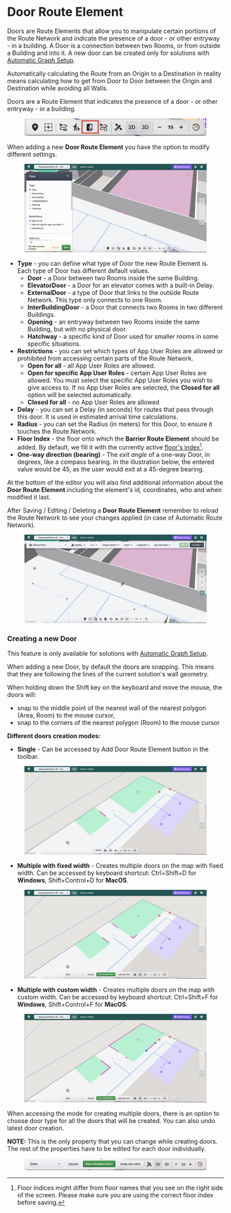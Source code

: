 # Door Route Element

Doors are Route Elements that allow you to manipulate certain portions of the Route Network and indicate the presence of a door - or other entryway - in a building. A Door is a connection between two Rooms, or from outside a Building and into it. A new door can be created only for solutions with [Automatic Graph Setup](./).

Automatically calculating the Route from an Origin to a Destination in reality means calculating how to get from Door to Door between the Origin and Destination while avoiding all Walls.

Doors are a Route Element that indicates the presence of a door - or other entryway - in a building.

<figure><img src="../../../.gitbook/assets/add-door.png" alt=""><figcaption></figcaption></figure>

When adding a new **Door Route Element** you have the option to modify different settings.

<figure><img src="../../../.gitbook/assets/add-door-editor.png" alt=""><figcaption></figcaption></figure>

* **Type** - you can define what type of Door the new Route Element is. Each type of Door has different default values.
  * **Door** - a Door between two Rooms inside the same Building.
  * **ElevatorDoor** - a Door for an elevator comes with a built-in Delay.
  * **ExternalDoor** - a type of Door that links to the outside Route Network. This type only connects to one Room.
  * **InterBuildingDoor** - a Door that connects two Rooms in two different Buildings.
  * **Opening** - an entryway between two Rooms inside the same Building, but with no physical door.
  * **Hatchway** - a specific kind of Door used for smaller rooms in some specific situations.
* **Restrictions** - you can set which types of App User Roles are allowed or prohibited from accessing certain parts of the Route Network.
  * **Open for all** - all App User Roles are allowed.
  * **Open for specific App User Roles** - certain App User Roles are allowed. You must select the specific App User Roles you wish to give access to. If no App User Roles are selected, the **Closed for all** option will be selected automatically.
  * **Closed for all** - no App User Roles are allowed&#x20;
* **Delay** - you can set a Delay (in seconds) for routes that pass through this door. It is used in estimated arrival time calculations.
* **Radius** - you can set the Radius (in meters) for this Door, to ensure it touches the Route Network.
* **Floor Index** - the floor onto which the **Barrier Route Element** should be added. By default, we fill it with the currently active [floor's index](#user-content-fn-1)[^1].
* **One-way direction (bearing)** - The _exit angle_ of a one-way Door, in degrees, like a compass bearing. In the illustration below, the entered value would be 45, as the user would exit at a 45-degree bearing.

At the bottom of the editor you will also find additional information about the **Door Route Element** including the element's id, coordinates, who and when modified it last.

After Saving / Editing / Deleting a **Door Route Element** remember to reload the Route Network to see your changes applied (in case of Automatic Route Network).

<figure><img src="../../../.gitbook/assets/new-door.png" alt=""><figcaption></figcaption></figure>

### Creating a new Door

This feature is only available for solutions with [Automatic Graph Setup](./).

When adding a new Door, by default the doors are snapping. This means that they are following the lines of the current solution's wall geometry.

When holding down the Shift key on the keyboard and move the mouse, the doors will:

* snap to the middle point of the nearest wall of the nearest polygon (Area, Room) to the mouse cursor,
* snap to the corners of the nearest polygon (Room) to the mouse cursor

**Different doors creation modes:**

* **Single** -  Can be accessed by Add Door Route Element button in the toolbar.

<figure><img src="../../../.gitbook/assets/add-new-door-single.png" alt=""><figcaption></figcaption></figure>

* **Multiple with fixed width** - Creates multiple doors on the map with fixed width. Can be accessed by keyboard shortcut: Ctrl+Shift+D for **Windows**, Shift+Control+D for **MacOS**.

<figure><img src="../../../.gitbook/assets/add-new-door-multiple-fixed.png" alt=""><figcaption></figcaption></figure>

* **Multiple with custom width** - Creates multiple doors on the map with custom width. Can be accessed by keyboard shortcut: Ctrl+Shift+F for **Windows**, Shift+Control+F for **MacOS**.

<figure><img src="../../../.gitbook/assets/add-new-door-multiple-custom.png" alt=""><figcaption></figcaption></figure>

When accessing the mode for creating multiple doors, there is an option to choose door type for all the doors that will be created. You can also undo latest door creation.

**NOTE:** This is the only property that you can change while creating doors. The rest of the properties have to be edited for each door individually.

<figure><img src="../../../.gitbook/assets/multiple-door-toolbar.png" alt=""><figcaption></figcaption></figure>

[^1]: Floor indices might differ from floor names that you see on the right side of the screen. Please make sure you are using the correct floor index before saving.
